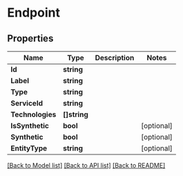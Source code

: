 # Endpoint

## Properties

Name | Type | Description | Notes
------------ | ------------- | ------------- | -------------
**Id** | **string** |  | 
**Label** | **string** |  | 
**Type** | **string** |  | 
**ServiceId** | **string** |  | 
**Technologies** | **[]string** |  | 
**IsSynthetic** | **bool** |  | [optional] 
**Synthetic** | **bool** |  | [optional] 
**EntityType** | **string** |  | [optional] 

[[Back to Model list]](../README.md#documentation-for-models) [[Back to API list]](../README.md#documentation-for-api-endpoints) [[Back to README]](../README.md)


